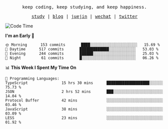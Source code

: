 <p align="center">
  <samp>
    <span>keep coding, keep studying, and keep happiness.</span>
  </samp>
</p>

<p align="center">
  <samp>
    <a href="https://github.com/ouduidui/fe-study">study</a> |
    <a href="https://deweyou.me">blog</a>  |
    <a href="https://juejin.cn/user/4309700183594366">juejin</a> |
    <a href="https://user-images.githubusercontent.com/54696834/165071004-6509e3f2-90c3-448c-9d92-3da42b0c2021.jpeg">wechat</a> |
    <a href="https://twitter.com/ouduidui">twitter</a>
  </samp>
</p>

<!--START_SECTION:waka-->
![Code Time](http://img.shields.io/badge/Code%20Time-2%2C441%20hrs%206%20mins-blue)

**I'm an Early 🐤** 

```text
🌞 Morning      153 commits       ████░░░░░░░░░░░░░░░░░░░░░   15.69 % 
🌆 Daytime      517 commits       █████████████░░░░░░░░░░░░   53.03 % 
🌃 Evening      244 commits       ██████░░░░░░░░░░░░░░░░░░░   25.03 % 
🌙 Night         61 commits       █░░░░░░░░░░░░░░░░░░░░░░░░   06.26 % 

```


📊 **This Week I Spent My Time On** 

```text
💬 Programming Languages: 
TypeScript               15 hrs 30 mins      ███████████████████░░░░░░   75.73 % 
JSON                     2 hrs 52 mins       ███░░░░░░░░░░░░░░░░░░░░░░   14.04 % 
Protocol Buffer          42 mins             ░░░░░░░░░░░░░░░░░░░░░░░░░   03.46 % 
JavaScript               38 mins             ░░░░░░░░░░░░░░░░░░░░░░░░░   03.09 % 
LESS                     23 mins             ░░░░░░░░░░░░░░░░░░░░░░░░░   01.92 % 

```


<!--END_SECTION:waka-->
